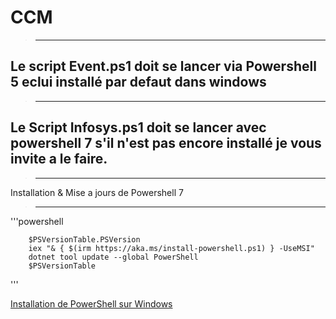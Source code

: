 # CCM
>------------------------------------------------------------------------------------------------------------------------------------------


## Le script Event.ps1 doit se lancer via Powershell 5 eclui installé par defaut dans windows
>------------------------------------------------------------------------------------------------------------------------------------------


## Le Script Infosys.ps1 doit se lancer avec powershell 7 s'il n'est pas encore installé je vous invite a le faire.
>------------------------------------------------------------------------------------------------------------------------------------------

Installation & Mise a jours de Powershell 7
>------------------------------------------------------------------------------------------------------------------------------------------
'''powershell


        $PSVersionTable.PSVersion
        iex "& { $(irm https://aka.ms/install-powershell.ps1) } -UseMSI"
        dotnet tool update --global PowerShell
        $PSVersionTable
'''


                                
<a href="https://learn.microsoft.com/fr-fr/powershell/scripting/install/installing-powershell-on-windows?view=powershell-7.5" rel="nofollow">Installation de PowerShell sur Windows</a>
